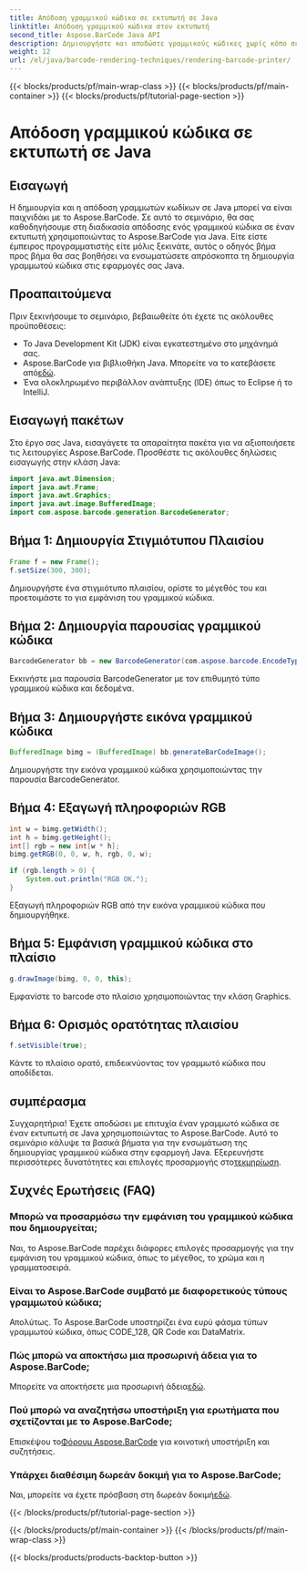 ```yaml
---
title: Απόδοση γραμμικού κώδικα σε εκτυπωτή σε Java
linktitle: Απόδοση γραμμικού κώδικα στον εκτυπωτή
second_title: Aspose.BarCode Java API
description: Δημιουργήστε και αποδώστε γραμμικούς κώδικες χωρίς κόπο σε Java με το Aspose.BarCode. Ακολουθήστε τον βήμα προς βήμα οδηγό μας για απρόσκοπτη ενσωμάτωση.
weight: 12
url: /el/java/barcode-rendering-techniques/rendering-barcode-printer/
---
```


{{< blocks/products/pf/main-wrap-class >}}
{{< blocks/products/pf/main-container >}}
{{< blocks/products/pf/tutorial-page-section >}}

# Απόδοση γραμμικού κώδικα σε εκτυπωτή σε Java


## Εισαγωγή

Η δημιουργία και η απόδοση γραμμωτών κωδίκων σε Java μπορεί να είναι παιχνιδάκι με το Aspose.BarCode. Σε αυτό το σεμινάριο, θα σας καθοδηγήσουμε στη διαδικασία απόδοσης ενός γραμμικού κώδικα σε έναν εκτυπωτή χρησιμοποιώντας το Aspose.BarCode για Java. Είτε είστε έμπειρος προγραμματιστής είτε μόλις ξεκινάτε, αυτός ο οδηγός βήμα προς βήμα θα σας βοηθήσει να ενσωματώσετε απρόσκοπτα τη δημιουργία γραμμωτού κώδικα στις εφαρμογές σας Java.

## Προαπαιτούμενα

Πριν ξεκινήσουμε το σεμινάριο, βεβαιωθείτε ότι έχετε τις ακόλουθες προϋποθέσεις:

- Το Java Development Kit (JDK) είναι εγκατεστημένο στο μηχάνημά σας.
-  Aspose.BarCode για βιβλιοθήκη Java. Μπορείτε να το κατεβάσετε από[εδώ](https://releases.aspose.com/barcode/java/).
- Ένα ολοκληρωμένο περιβάλλον ανάπτυξης (IDE) όπως το Eclipse ή το IntelliJ.

## Εισαγωγή πακέτων

Στο έργο σας Java, εισαγάγετε τα απαραίτητα πακέτα για να αξιοποιήσετε τις λειτουργίες Aspose.BarCode. Προσθέστε τις ακόλουθες δηλώσεις εισαγωγής στην κλάση Java:

```java
import java.awt.Dimension;
import java.awt.Frame;
import java.awt.Graphics;
import java.awt.image.BufferedImage;
import com.aspose.barcode.generation.BarcodeGenerator;
```

## Βήμα 1: Δημιουργία Στιγμιότυπου Πλαισίου

```java
Frame f = new Frame();
f.setSize(300, 300);
```

Δημιουργήστε ένα στιγμιότυπο πλαισίου, ορίστε το μέγεθός του και προετοιμάστε το για εμφάνιση του γραμμικού κώδικα.

## Βήμα 2: Δημιουργία παρουσίας γραμμικού κώδικα

```java
BarcodeGenerator bb = new BarcodeGenerator(com.aspose.barcode.EncodeTypes.CODE_128, "1234567");
```

Εκκινήστε μια παρουσία BarcodeGenerator με τον επιθυμητό τύπο γραμμικού κώδικα και δεδομένα.

## Βήμα 3: Δημιουργήστε εικόνα γραμμικού κώδικα

```java
BufferedImage bimg = (BufferedImage) bb.generateBarCodeImage();
```

Δημιουργήστε την εικόνα γραμμικού κώδικα χρησιμοποιώντας την παρουσία BarcodeGenerator.

## Βήμα 4: Εξαγωγή πληροφοριών RGB

```java
int w = bimg.getWidth();
int h = bimg.getHeight();
int[] rgb = new int[w * h];
bimg.getRGB(0, 0, w, h, rgb, 0, w);

if (rgb.length > 0) {
    System.out.println("RGB OK.");
}
```

Εξαγωγή πληροφοριών RGB από την εικόνα γραμμικού κώδικα που δημιουργήθηκε.

## Βήμα 5: Εμφάνιση γραμμικού κώδικα στο πλαίσιο

```java
g.drawImage(bimg, 0, 0, this);
```

Εμφανίστε το barcode στο πλαίσιο χρησιμοποιώντας την κλάση Graphics.

## Βήμα 6: Ορισμός ορατότητας πλαισίου

```java
f.setVisible(true);
```

Κάντε το πλαίσιο ορατό, επιδεικνύοντας τον γραμμωτό κώδικα που αποδίδεται.

## συμπέρασμα

 Συγχαρητήρια! Έχετε αποδώσει με επιτυχία έναν γραμμωτό κώδικα σε έναν εκτυπωτή σε Java χρησιμοποιώντας το Aspose.BarCode. Αυτό το σεμινάριο κάλυψε τα βασικά βήματα για την ενσωμάτωση της δημιουργίας γραμμικού κώδικα στην εφαρμογή Java. Εξερευνήστε περισσότερες δυνατότητες και επιλογές προσαρμογής στο[τεκμηρίωση](https://reference.aspose.com/barcode/java/).

## Συχνές Ερωτήσεις (FAQ)

### Μπορώ να προσαρμόσω την εμφάνιση του γραμμικού κώδικα που δημιουργείται;
Ναι, το Aspose.BarCode παρέχει διάφορες επιλογές προσαρμογής για την εμφάνιση του γραμμικού κώδικα, όπως το μέγεθος, το χρώμα και η γραμματοσειρά.

### Είναι το Aspose.BarCode συμβατό με διαφορετικούς τύπους γραμμωτού κώδικα;
Απολύτως. Το Aspose.BarCode υποστηρίζει ένα ευρύ φάσμα τύπων γραμμωτού κώδικα, όπως CODE_128, QR Code και DataMatrix.

### Πώς μπορώ να αποκτήσω μια προσωρινή άδεια για το Aspose.BarCode;
 Μπορείτε να αποκτήσετε μια προσωρινή άδεια[εδώ](https://purchase.aspose.com/temporary-license/).

### Πού μπορώ να αναζητήσω υποστήριξη για ερωτήματα που σχετίζονται με το Aspose.BarCode;
 Επισκέψου το[Φόρουμ Aspose.BarCode](https://forum.aspose.com/c/barcode/13) για κοινοτική υποστήριξη και συζητήσεις.

### Υπάρχει διαθέσιμη δωρεάν δοκιμή για το Aspose.BarCode;
 Ναι, μπορείτε να έχετε πρόσβαση στη δωρεάν δοκιμή[εδώ](https://releases.aspose.com/).


{{< /blocks/products/pf/tutorial-page-section >}}

{{< /blocks/products/pf/main-container >}}
{{< /blocks/products/pf/main-wrap-class >}}

{{< blocks/products/products-backtop-button >}}
